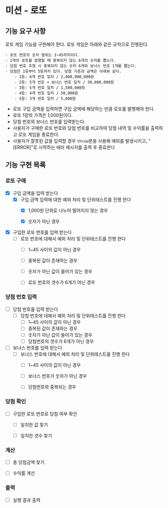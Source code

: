 # 미션 - 로또

## 기능 요구 사항

로또 게임 기능을 구현해야 한다. 로또 게임은 아래와 같은 규칙으로 진행된다.

```
- 로또 번호의 숫자 범위는 1~45까지이다.
- 1개의 로또를 발행할 때 중복되지 않는 6개의 숫자를 뽑는다.
- 당첨 번호 추첨 시 중복되지 않는 숫자 6개와 보너스 번호 1개를 뽑는다.
- 당첨은 1등부터 5등까지 있다. 당첨 기준과 금액은 아래와 같다.
    - 1등: 6개 번호 일치 / 2,000,000,000원
    - 2등: 5개 번호 + 보너스 번호 일치 / 30,000,000원
    - 3등: 5개 번호 일치 / 1,500,000원
    - 4등: 4개 번호 일치 / 50,000원
    - 5등: 3개 번호 일치 / 5,000원
```

- 로또 구입 금액을 입력하면 구입 금액에 해당하는 만큼 로또를 발행해야 한다.
- 로또 1장의 가격은 1,000원이다.
- 당첨 번호와 보너스 번호를 입력받는다.
- 사용자가 구매한 로또 번호와 당첨 번호를 비교하여 당첨 내역 및 수익률을 출력하고 로또 게임을 종료한다.
- 사용자가 잘못된 값을 입력할 경우 `throw`문을 사용해 예외를 발생시키고, "[ERROR]"로 시작하는 에러 메시지를 출력 후 종료한다


## 기능 구현 목록

### 로또 구매

- [x] 구입 금액을 입력 받는다
    - [x] 구입 금액 입력에 대한 예외 처리 및 단위테스트를 진행 한다 
        - [x] 1,000원 단위로 나누어 떨어지지 않는 경우
        - [x] 숫자가 아닌 경우


- [x] 구입한 로또 번호를 입력 받는다
    - [ ] 로또 번호에 대해서 예외 처리 및 단위테스트를 진행 한다 
        - [ ] 1~45 사이의 값이 아닌 경우
        - [ ] 중복된 값이 존재하는 경우
        - [ ] 숫자가 아닌 값이 들어가 있는 경우
        - [ ] 로또 번호의 갯수가 6개가 아닌 경우



### 당첨 번호 입력

- [ ] 당첨 번호를 입력 받는다
    - [ ] 당첨 번호에 대해서 예외 처리 및 단위테스트를 진행 한다 
        - [ ] 1~45 사이의 값이 아닌 경우
        - [ ] 중복된 값이 존재하는 경우
        - [ ] 숫자가 아닌 값이 들어가 있는 경우
        - [ ] 당첨번호의 갯수가 6개가 아닌 경우

- [ ] 보너스 번호를 입력 받는다 
    - [ ] 보너스 번호에 대해서 예외 처리 및 단위테스트를 진행 한다 
        - [ ] 1~45 사이의 값이 아닌 경우
        - [ ] 보너스 번호가 숫자가 아닌 경우
        - [ ] 당첨번호와 중복되는 경우


### 당첨 확인

- [ ] 구입한 로또 번호로 당첨 여부 확인
    - [ ] 일치한 값 찾기
    - [ ] 일치한 갯수 찾기


### 계산

- [ ] 총 당첨금액 찾기

- [ ] 수익률 계산


### 출력

- [ ] 실행 결과 출력

